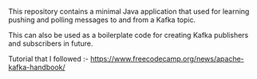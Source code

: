 This repository contains a minimal Java application that used for learning pushing and polling messages to and from a Kafka topic.

This can also be used as a boilerplate code for creating Kafka publishers and subscribers in future.

Tutorial that I followed :- https://www.freecodecamp.org/news/apache-kafka-handbook/
